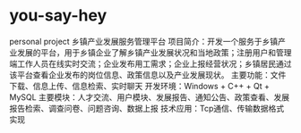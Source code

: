 # you-say-hey
personal project
乡镇产业发展服务管理平台
项目简介：开发一个服务于乡镇产业发展的平台，用于乡镇企业了解乡镇产业发展状况和当地政策；注册用户和管理端工作人员在线实时交流；企业发布用工需求；企业上报经营状况；乡镇居民通过该平台查看企业发布的岗位信息、政策信息以及产业发展现状。
主要功能：文件下载、信息上传、信息检索、实时聊天
开发环境：Windows + C++ + Qt + MySQL
主要模块：人才交流、用户模块、发展报告、通知公告、政策查看、发展报告检索、调查问卷、问题咨询、数据上报
技术应用：Tcp通信、传输数据格式实现
